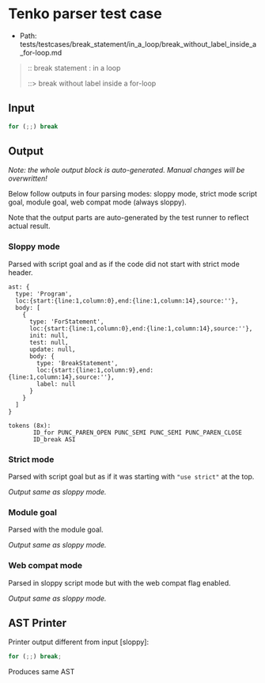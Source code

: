 # Tenko parser test case

- Path: tests/testcases/break_statement/in_a_loop/break_without_label_inside_a_for-loop.md

> :: break statement : in a loop
>
> ::> break without label inside a for-loop

## Input

`````js
for (;;) break
`````

## Output

_Note: the whole output block is auto-generated. Manual changes will be overwritten!_

Below follow outputs in four parsing modes: sloppy mode, strict mode script goal, module goal, web compat mode (always sloppy).

Note that the output parts are auto-generated by the test runner to reflect actual result.

### Sloppy mode

Parsed with script goal and as if the code did not start with strict mode header.

`````
ast: {
  type: 'Program',
  loc:{start:{line:1,column:0},end:{line:1,column:14},source:''},
  body: [
    {
      type: 'ForStatement',
      loc:{start:{line:1,column:0},end:{line:1,column:14},source:''},
      init: null,
      test: null,
      update: null,
      body: {
        type: 'BreakStatement',
        loc:{start:{line:1,column:9},end:{line:1,column:14},source:''},
        label: null
      }
    }
  ]
}

tokens (8x):
       ID_for PUNC_PAREN_OPEN PUNC_SEMI PUNC_SEMI PUNC_PAREN_CLOSE
       ID_break ASI
`````

### Strict mode

Parsed with script goal but as if it was starting with `"use strict"` at the top.

_Output same as sloppy mode._

### Module goal

Parsed with the module goal.

_Output same as sloppy mode._

### Web compat mode

Parsed in sloppy script mode but with the web compat flag enabled.

_Output same as sloppy mode._

## AST Printer

Printer output different from input [sloppy]:

````js
for (;;) break;
````

Produces same AST
